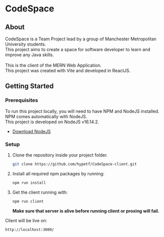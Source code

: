 # CodeSpace

## About
CodeSpace is a Team Project lead by a group of Manchester Metropolitan University students.<br/>
This project aims to create a space for software developer to learn and improve any Java skills.
<br/><br/>
This is the client of the MERN Web Application.<br/>
This project was created with Vite and developed in ReactJS.

<!-- GETTING STARTED -->
## Getting Started

### Prerequisites
To run this project locally, you will need to have NPM and NodeJS installed.<br/>
NPM comes automatically with NodeJS.<br/>
This project is developed on NodeJS v16.14.2.<br/>

* [Download NodeJS](https://nodejs.org/en/download/)

### Setup

1. Clone the repository inside your project folder.
   ```sh
   git clone https://github.com/hypetf/CodeSpace-client.git
   ```
2. Install all required npm packages by running:
   ```sh
   npm run install
   ```
3. Get the client running with:
   ```sh
   npm run client
   ```
   <b>Make sure that server is alive before running client or proxing will fail.</b>

Client will be live on:
   ```sh
   http://localhost:3000/
   ```